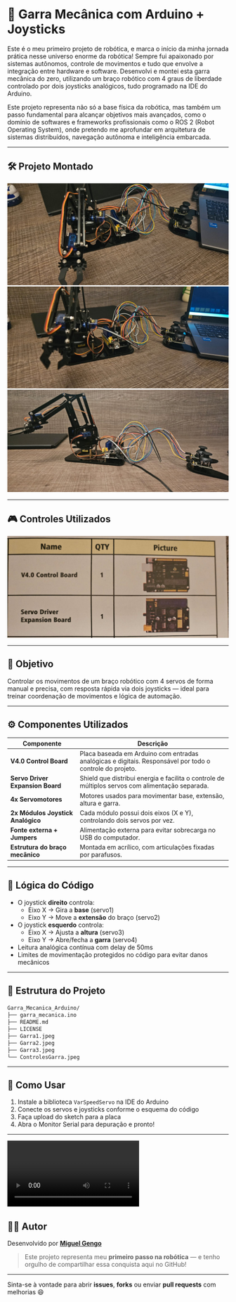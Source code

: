 # 🤖 Garra Mecânica com Arduino + Joysticks

Este é o meu primeiro projeto de robótica, e marca o início da minha jornada prática nesse universo enorme da robótica! Sempre fui apaixonado por sistemas autônomos, controle de movimentos e tudo que envolve a integração entre hardware e software. Desenvolvi e montei esta garra mecânica do zero, utilizando um braço robótico com 4 graus de liberdade controlado por dois joysticks analógicos, tudo programado na IDE do Arduino.

Este projeto representa não só a base física da robótica, mas também um passo fundamental para alcançar objetivos mais avançados, como o domínio de softwares e frameworks profissionais como o ROS 2 (Robot Operating System), onde pretendo me aprofundar em arquitetura de sistemas distribuídos, navegação autônoma e inteligência embarcada.

---

## 🛠️ Projeto Montado

![Garra - Visão Lateral](./assets/Garra1.jpeg)
![Garra - Visão Frontal](./assets//Garra2.jpeg)
![Garra - ](./assets//Garra3.jpeg)

---

## 🎮 Controles Utilizados

![Componentes de Controle](./assets//ControlesGarra.jpeg)

---

## 🎯 Objetivo

Controlar os movimentos de um braço robótico com 4 servos de forma manual e precisa, com resposta rápida via dois joysticks — ideal para treinar coordenação de movimentos e lógica de automação.

---

## ⚙️ Componentes Utilizados

| Componente                         | Descrição |
|-----------------------------------|-----------|
| **V4.0 Control Board**            | Placa baseada em Arduino com entradas analógicas e digitais. Responsável por todo o controle do projeto. |
| **Servo Driver Expansion Board**  | Shield que distribui energia e facilita o controle de múltiplos servos com alimentação separada. |
| **4x Servomotores**               | Motores usados para movimentar base, extensão, altura e garra. |
| **2x Módulos Joystick Analógico** | Cada módulo possui dois eixos (X e Y), controlando dois servos por vez. |
| **Fonte externa + Jumpers**       | Alimentação externa para evitar sobrecarga no USB do computador. |
| **Estrutura do braço mecânico**   | Montada em acrílico, com articulações fixadas por parafusos. |

---

## 🧠 Lógica do Código

- O joystick **direito** controla:
  - Eixo X → Gira a **base** (servo1)
  - Eixo Y → Move a **extensão** do braço (servo2)
- O joystick **esquerdo** controla:
  - Eixo X → Ajusta a **altura** (servo3)
  - Eixo Y → Abre/fecha a **garra** (servo4)
- Leitura analógica contínua com delay de 50ms
- Limites de movimentação protegidos no código para evitar danos mecânicos

---

## 📁 Estrutura do Projeto

```
Garra_Mecanica_Arduino/
├── garra_mecanica.ino
├── README.md
├── LICENSE
├── Garra1.jpeg
├── Garra2.jpeg
├── Garra3.jpeg
└── ControlesGarra.jpeg
```

---

## 🚀 Como Usar

1. Instale a biblioteca `VarSpeedServo` na IDE do Arduino
2. Conecte os servos e joysticks conforme o esquema do código
3. Faça upload do sketch para a placa
4. Abra o Monitor Serial para depuração e pronto!

---

![Garra Vídeo Teste - ](./assets/VídeoGarraTeste.mp4)

## 👨‍💻 Autor

Desenvolvido por [**Miguel Gengo**](https://www.linkedin.com/in/miguel-gengo-8157b72a1)  
> Este projeto representa meu **primeiro passo na robótica** — e tenho orgulho de compartilhar essa conquista aqui no GitHub!

---

Sinta-se à vontade para abrir **issues**, **forks** ou enviar **pull requests** com melhorias 😄
